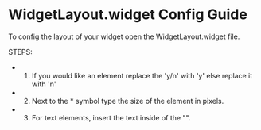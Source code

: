 # WidgetLayout.widget Config Guide

To config the layout of your widget open the WidgetLayout.widget file.

STEPS:
* 1. If you would like an element replace the 'y/n' with 'y' else replace it with 'n'
* 2. Next to the * symbol type the size of the element in pixels.
* 3. For text elements, insert the text inside of the "".
